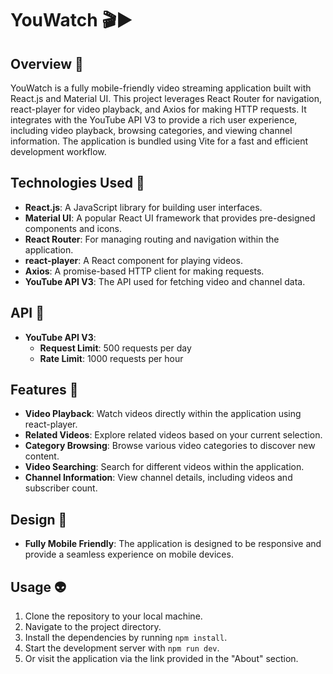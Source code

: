 # YouWatch 🎬▶️

## Overview 📝

YouWatch is a fully mobile-friendly video streaming application built with React.js and Material UI. This project leverages React Router for navigation, react-player for video playback, and Axios for making HTTP requests. It integrates with the YouTube API V3 to provide a rich user experience, including video playback, browsing categories, and viewing channel information. The application is bundled using Vite for a fast and efficient development workflow.

## Technologies Used 🚀

- **React.js**: A JavaScript library for building user interfaces.
- **Material UI**: A popular React UI framework that provides pre-designed components and icons.
- **React Router**: For managing routing and navigation within the application.
- **react-player**: A React component for playing videos.
- **Axios**: A promise-based HTTP client for making requests.
- **YouTube API V3**: The API used for fetching video and channel data.

## API 🛜

- **YouTube API V3**:
  - **Request Limit**: 500 requests per day
  - **Rate Limit**: 1000 requests per hour

## Features 🌟

- **Video Playback**: Watch videos directly within the application using react-player.
- **Related Videos**: Explore related videos based on your current selection.
- **Category Browsing**: Browse various video categories to discover new content.
- **Video Searching**: Search for different videos within the application.
- **Channel Information**: View channel details, including videos and subscriber count.

## Design 🎨

- **Fully Mobile Friendly**: The application is designed to be responsive and provide a seamless experience on mobile devices.

## Usage 👽

1. Clone the repository to your local machine.
2. Navigate to the project directory.
3. Install the dependencies by running `npm install`.
4. Start the development server with `npm run dev`.
5. Or visit the application via the link provided in the "About" section.
